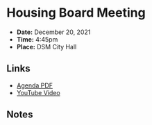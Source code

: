 # Housing Board Meeting

- **Date:** December 20, 2021
- **Time:** 4:45pm
- **Place:** DSM City Hall

## Links

- [Agenda PDF](https://councildocs.dsm.city/agendas/mg20211220.pdf?pdf=Housing%20Agendas&t=1639702796988)
- [YouTube Video]()

## Notes
